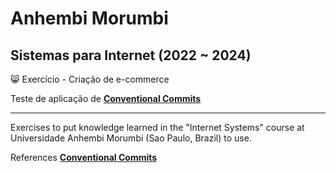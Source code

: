 # Anhembi Morumbi
## Sistemas para Internet (2022 ~ 2024)
😸 Exercício - Criação de e-commerce 

Teste de aplicação de [**Conventional Commits**](https://www.conventionalcommits.org/pt-br/v1.0.0/#especifica%c3%a7%c3%a3o)

***

Exercises to put knowledge learned in the "Internet Systems" course at Universidade Anhembi Morumbi (Sao Paulo, Brazil) to use.

References
[**Conventional Commits**](https://www.conventionalcommits.org/pt-br/v1.0.0/#especifica%c3%a7%c3%a3o)
